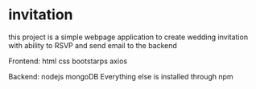 # invitation

this project is a simple webpage application to create wedding invitation with ability to RSVP and send email to the backend

Frontend:
html
css
bootstarps
axios

Backend:
nodejs
mongoDB
Everything else is installed through npm